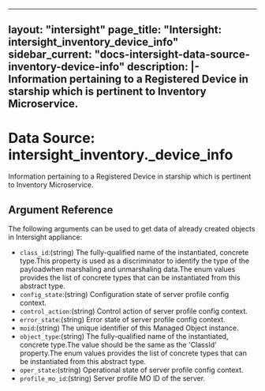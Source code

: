 
---
layout: "intersight"
page_title: "Intersight: intersight_inventory_device_info"
sidebar_current: "docs-intersight-data-source-inventory-device-info"
description: |-
Information pertaining to a Registered Device in starship which is pertinent to Inventory Microservice.
---

# Data Source: intersight_inventory._device_info
Information pertaining to a Registered Device in starship which is pertinent to Inventory Microservice.
## Argument Reference
The following arguments can be used to get data of already created objects in Intersight appliance:
* `class_id`:(string) The fully-qualified name of the instantiated, concrete type.This property is used as a discriminator to identify the type of the payloadwhen marshaling and unmarshaling data.The enum values provides the list of concrete types that can be instantiated from this abstract type. 
* `config_state`:(string) Configuration state of server profile config context. 
* `control_action`:(string) Control action of server profile config context. 
* `error_state`:(string) Error state of server profile config context. 
* `moid`:(string) The unique identifier of this Managed Object instance. 
* `object_type`:(string) The fully-qualified name of the instantiated, concrete type.The value should be the same as the 'ClassId' property.The enum values provides the list of concrete types that can be instantiated from this abstract type. 
* `oper_state`:(string) Operational state of server profile config context. 
* `profile_mo_id`:(string) Server profile MO ID of the server. 
